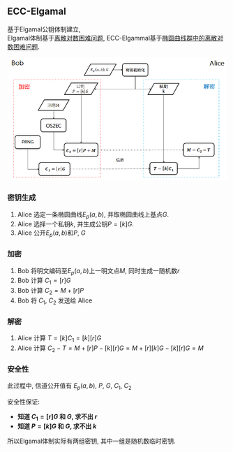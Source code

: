##  ECC-Elgamal

基于Elgamal公钥体制建立,  
Elgamal体制基于[离散对数困难问题](../../../代数/数论/欧拉定理.md), ECC-Elgammal基于[椭圆曲线群中的离散对数困难问题](../../../几何/椭圆曲线.md).

![流程图|500](../../../attach/Pasted%20image%2020230508000347.png)

### 密钥生成

1. Alice 选定一条椭圆曲线$E_{p}(a, b)$, 并取椭圆曲线上基点$G$.  
2. Alice 选择一个私钥$k$, 并生成公钥$P=[k]G$.  
3. Alice 公开$E_{p}(a, b)$和$P,\ G$

###  加密

1. Bob 将明文编码至$E_{p}(a, b)$上一明文点$M$, 同时生成一随机数$r$
2. Bob 计算 $C_{1}=[r]G$
3. Bob 计算 $C_{2}=M+[r]P$
4. Bob 将 $C_{1},\ C_{2}$ 发送给 Alice

### 解密

1. Alice 计算 $T=[k]C_{1}=[k][r]G$
2. Alice 计算 $C_{2}-T=M+[r]P-[k][r]G=M+[r][k]G-[k][r]G=M$ 

### 安全性

此过程中, 信道公开值有 $E_{p}(a, b)$, $P$, $G$, $C_{1}$, $C_{2}$

安全性保证:   
- **知道 $C_{1}=[r]G$ 和 $G$, 求不出 $r$**  
- **知道 $P=[k]G$ 和 $G$, 求不出 $k$**

所以Elgamal体制实际有两组密钥, 其中一组是随机数临时密钥.

